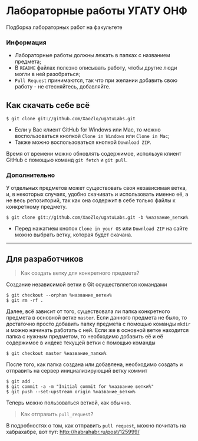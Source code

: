 # Лабораторные работы УГАТУ ОНФ
Подборка лабораторных работ на факультете

### Информация
* Лабораторные работы должны лежать в папках с названием предмета;
* В `README` файлах полезно описывать работу, чтобы другие люди могли в ней разобраться;
* `Pull Request` принимаются, так что при желании добавить свою работу - не стесняйтесь, добавляйте.

## Как скачать себе всё

    $ git clone git://github.com/XaoZlo/ugatuLabs.git

* Если у Вас клиент GitHub for Windows или Mac, то можно воспользоваться кнопкой `Clone in Windows` или `Clone in Mac`;
* Также можно воспользоваться кнопкой `Download ZIP`.

Время от времени можно обновлять содержимое, используя клиент GitHub с помощью команд `git fetch` и `git pull`.

### Дополнительно
У отдельных предметов может существовать своя независимая ветка, и, в некоторых случаях, удобно скачивать и использовать именно её, а не весь репозиторий, так как она содержит в себе только файлы к конкретному предмету.

    $ git clone git://github.com/XaoZlo/ugatuLabs.git -b %название_ветки%

* Перед нажатием кнопок `Clone in your OS` или `Download ZIP` на сайте можно выбрать ветку, которая будет скачана.

---
## Для разработчиков
> Как создать ветку для конкретного предмета?

Создание независимой ветки в Git осуществляется командами

    $ git checkout --orphan %название_ветки%
    $ git rm -rf .

Далее, всё зависит от того, существовала ли папка конкретного предмета в основной ветке `master`. Если данного предмета не было, то достаточно просто добавить папку предмета с помощью команды `mkdir` и можно начинать работать с ней. Если же в основной ветке находится папка с нужным предметом, то необходимо добавить её и её содержимое в индекс текущей ветки с помощью команды

    $ git checkout master %название_папки%

После того, как папка создана или добавлена, необходимо создать и отправить на сервер инициализирующий ветку коммит

    $ git add .
    $ git commit -a -m "Initial commit for %название ветки%"
    $ git push --set-upstream origin %название_ветки%

Теперь можно пользоваться веткой, как обычно.
> Как отправить `pull_request`?

В подробностях о том, как отправить `pull request`, можно почитать на хабрахабре, вот тут: http://habrahabr.ru/post/125999/

